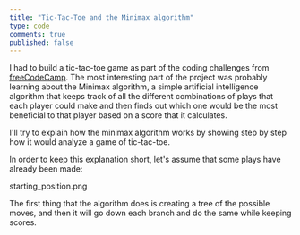 ```yaml
---
title: "Tic-Tac-Toe and the Minimax algorithm"
type: code
comments: true
published: false
---
```


I had to build a tic-tac-toe game as part of the coding challenges from [freeCodeCamp](https://www.freecodecamp.com). The most interesting part of the project was probably learning about the Minimax algorithm, a simple artificial intelligence algorithm that keeps track of all the different combinations of plays that each player could make and then finds out which one would be the most beneficial to that player based on a score that it calculates.

I'll try to explain how the minimax algorithm works by showing step by step how it would analyze a game of tic-tac-toe.

In order to keep this explanation short, let's assume that some plays have already been made:

starting_position.png

The first thing that the algorithm does is creating a tree of the possible moves, and then it will go down each branch and do the same while keeping scores.



